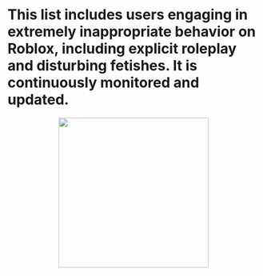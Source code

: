 # This list includes users engaging in extremely inappropriate behavior on Roblox, including explicit roleplay and disturbing fetishes. It is continuously monitored and updated.

<p align="center">
  <img src="https://tenor.com/view/wink-anime-anime-wink-peace-peace-sign-gif-4591493253734534270" width="300" />
</p>
